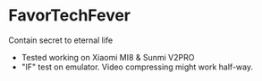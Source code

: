 # FavorTechFever
Contain secret to eternal life

- Tested working on Xiaomi MI8 & Sunmi V2PRO
- "IF" test on emulator. Video compressing might work half-way.
